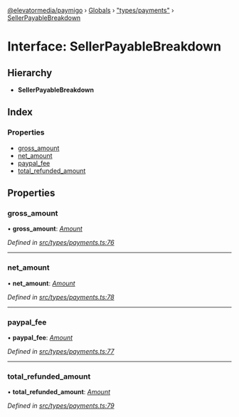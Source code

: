 [@elevatormedia/paymigo](../README.md) › [Globals](../globals.md) › ["types/payments"](../modules/_types_payments_.md) › [SellerPayableBreakdown](_types_payments_.sellerpayablebreakdown.md)

# Interface: SellerPayableBreakdown

## Hierarchy

-   **SellerPayableBreakdown**

## Index

### Properties

-   [gross_amount](_types_payments_.sellerpayablebreakdown.md#gross_amount)
-   [net_amount](_types_payments_.sellerpayablebreakdown.md#net_amount)
-   [paypal_fee](_types_payments_.sellerpayablebreakdown.md#paypal_fee)
-   [total_refunded_amount](_types_payments_.sellerpayablebreakdown.md#total_refunded_amount)

## Properties

### gross_amount

• **gross_amount**: _[Amount](_types_common_.amount.md)_

_Defined in [src/types/payments.ts:76](https://github.com/ELEVATORmedia/paymigo/blob/0815c8d/src/types/payments.ts#L76)_

---

### net_amount

• **net_amount**: _[Amount](_types_common_.amount.md)_

_Defined in [src/types/payments.ts:78](https://github.com/ELEVATORmedia/paymigo/blob/0815c8d/src/types/payments.ts#L78)_

---

### paypal_fee

• **paypal_fee**: _[Amount](_types_common_.amount.md)_

_Defined in [src/types/payments.ts:77](https://github.com/ELEVATORmedia/paymigo/blob/0815c8d/src/types/payments.ts#L77)_

---

### total_refunded_amount

• **total_refunded_amount**: _[Amount](_types_common_.amount.md)_

_Defined in [src/types/payments.ts:79](https://github.com/ELEVATORmedia/paymigo/blob/0815c8d/src/types/payments.ts#L79)_
